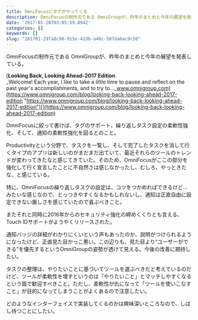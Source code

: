 ```yaml
---
title: OmniFocusにタグがやってくる
description: OmniFocusの制作元である OmniGroupが、昨年のまとめと今年の展望を発表している。
date: '2017-01-28T03:05:59.894Z'
categories: []
keywords: []
slug: "201701-297a8c90-915e-42db-a48c-507da0ac9c50"
---
```

OmniFocusの制作元である OmniGroupが、昨年のまとめと今年の展望を発表している。

[**Looking Back, Looking Ahead-2017 Edition**  
_Welcome! Each year, I like to take a little time to pause and reflect on the past year's accomplishments, and to try to…_www.omnigroup.com](https://www.omnigroup.com/blog/looking-back-looking-ahead-2017-edition "https://www.omnigroup.com/blog/looking-back-looking-ahead-2017-edition")[](https://www.omnigroup.com/blog/looking-back-looking-ahead-2017-edition)

OmniFocusに絞って書けば、タグのサポート、繰り返しタスク設定の柔軟性強化、そして、通知の柔軟性強化を図るとのこと。

Productivityという分野で、タスクを一覧し、そして完了したタスクを消して行くタイプのアプリは新しいのがまだまだ出ていて、最近それらのツールのトレンドが変わってきたなと感じてきていた。そのため、OmniFocusがここの部分を強化して行く宣言したことに不自然さは感じなかったし、むしろ、やっときたな、と感じている。

特に、OmniFocusの繰り返しタスクの設定は、コツをつかめればできるけど…みたいな感じなので、とっつきやすくなるかもしれないし、通知は正直自由に設定できない厳しさを感じていたので喜ぶべきこと。

またそれと同時に2016年からのセキュリティ強化の締めくくりとも言える、Touch IDサポートがようやくリリースされた。

通知バッジの詳細がわかりにくいという声もあったのか、説明がつけられるようになったけど、正直見た目かっこ悪い。この辺りも、見た目より“ユーザーができる”を優先するというOmniGroupの姿勢が透けて見える。今後の改善に期待したい。

タスクの整理は、やりたいことに基づいてツールを選ぶべきだと考えているのだけど、ツールが柔軟性を増すというのは「やりたいこと」とマッチしやすくなるという面で歓迎すべきこと。ただし、柔軟性が仇になって「ツールを使いこなすこと」が目的になってしまうことがよくあるので注意したい。

どのようなインターフェイスで実装してくるのかは興味深いところなので、しばし待つことにしたい。